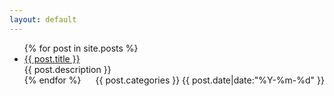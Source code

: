 ```yaml
---
layout: default
---
```


<body>
  <div class="index-wrapper">
    <div class="index-content">
      <ul class="artical-list">
        {% for post in site.posts %}
          <li>
            <a href="/{{ post.url }}" class="title">{{ post.title }}</a>
            <div class="title-desc">{{ post.description }}</div>
            <div class="title-desc" style="float:right;">{{ post.categories }}  {{ post.date|date:"%Y-%m-%d" }}</div>
          </li>
        {% endfor %}
      </ul>
    </div>
  </div>
</body>
